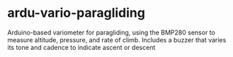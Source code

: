 # ardu-vario-paragliding
Arduino-based variometer for paragliding, using the BMP280 sensor to measure altitude, pressure, and rate of climb. Includes a buzzer that varies its tone and cadence to indicate ascent or descent
